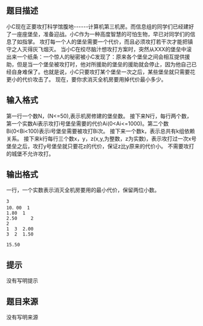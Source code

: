 


## 题目描述
小C现在正要攻打科学馆腹地------计算机第三机房。而信息组的同学们已经建好了一座座堡垒，准备迎战。小C作为一种高度智慧的可怕生物，早已对同学们的信息了如指掌。
攻打每一个人的堡垒需要一个代价，而且必须攻打若干次才能把镇守之人灭得灰飞烟灭。
当小C在绞尽脑汁想攻打方案时，突然从XXX的堡垒中滚出来一个纸条：一个惊人的秘密被小C发现了：原来各个堡垒之间会相互提供援助，但是当一个堡垒被攻打时，他对所援助的堡垒的援助就会停止，因为他自己已经自身难保了。也就是说，小C只要攻打某个堡垒一次之后，某些堡垒就只需要花更小的代价攻击了。
现在，要你求消灭全机房要用掉代价最小多少。
## 输入格式
第一行一个数N，(N<=50),表示机房修建的堡垒数。
接下来N行，每行两个数，第一个实数Ai表示攻打i号堡垒需要的代价Ai(0<Ai<=1000)。第二个数Bi(0<Bi<100)表示i号堡垒需要被攻打Bi次。
接下来一个数k，表示总共有k组依赖关系。
接下来k行每行三个数x，y，z(x,y,为整数，z为实数)，表示攻打过一次x号堡垒之后，攻打y号堡垒就只要花z的代价，保证z比y原来的代价小。
不需要攻打的城堡不允许攻打。
## 输出格式
一行，一个实数表示消灭全机房要用的最小代价，保留两位小数。

```input1
3 										
10．00  1
1.80  1 
2.50	 2
2
1  3  2.00
3  2  1.50

```

```output1
15.50
```

## 提示
没有写明提示
## 题目来源
没有写明来源



